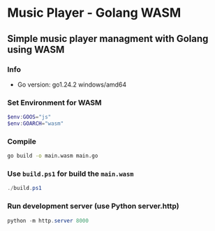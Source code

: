 # Music Player - Golang WASM
## Simple music player managment with Golang using WASM

### Info

- Go version: go1.24.2 windows/amd64

### Set Environment for WASM
```powershell
$env:GOOS="js"
$env:GOARCH="wasm"
```

### Compile
```bash
go build -o main.wasm main.go
```

### Use `build.ps1` for build the `main.wasm`
```powershell
./build.ps1
```

### Run development server (use Python server.http)
```powershell
python -m http.server 8000
```